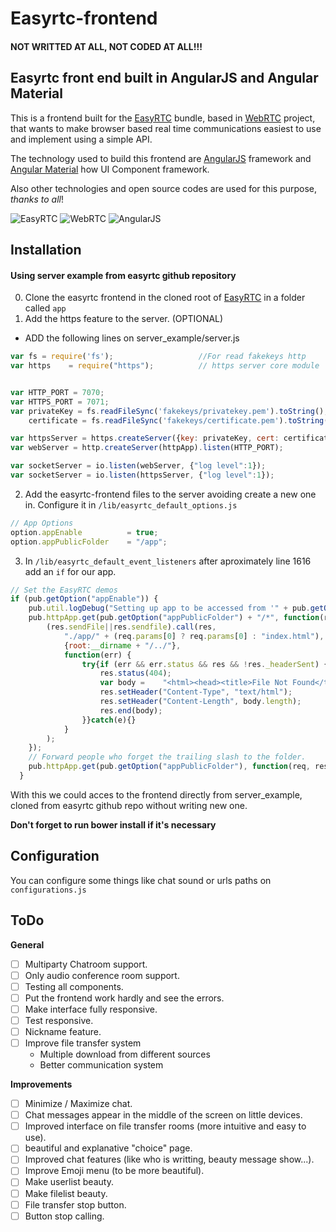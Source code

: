 # Easyrtc-frontend

#### NOT WRITTED AT ALL, NOT CODED AT ALL!!!

## Easyrtc front end built in AngularJS and Angular Material

This is a frontend built for the [EasyRTC](https://github.com/priologic/easyrtc) bundle, based in [WebRTC](https://webrtc.org/) project, that wants to make browser based real time communications easiest to use and implement using a simple API.

The technology used to build this frontend are [AngularJS](https://angularjs.org/) framework and [Angular Material](https://material.angularjs.org) how UI Component framework.

Also other technologies and open source codes are used for this purpose, _thanks to all_!

![EasyRTC](https://easyrtc.com/assets/images/site/easyrtc-logo.png)  ![WebRTC](http://1.bp.blogspot.com/-P3WAVZtyytk/VO5Gou9SZzI/AAAAAAAAAPE/-550eUz_vVM/s1600/WebRTC.png) ![AngularJS](http://2.bp.blogspot.com/-cFDEu1MlBoQ/VASmJppOkkI/AAAAAAAACtM/bSWD-rBq9pA/s1600/angularjs.png)


## Installation
#### Using server example from easyrtc github repository

0. Clone the easyrtc frontend in the cloned root of [EasyRTC](https://github.com/priologic/easyrtc) in a folder called `app`
1. Add the https feature to the server. (OPTIONAL)
  - ADD the following lines on server_example/server.js

  ```javascript
  var fs = require('fs');                   //For read fakekeys http
  var https    = require("https");          // https server core module


  var HTTP_PORT = 7070;
  var HTTPS_PORT = 7071;
  var privateKey = fs.readFileSync('fakekeys/privatekey.pem').toString(),
      certificate = fs.readFileSync('fakekeys/certificate.pem').toString();

  var httpsServer = https.createServer({key: privateKey, cert: certificate}, httpApp).listen(HTTPS_PORT);
  var webServer = http.createServer(httpApp).listen(HTTP_PORT);

  var socketServer = io.listen(webServer, {"log level":1});
  var socketServer = io.listen(httpsServer, {"log level":1});
  ```
2. Add the easyrtc-frontend files to the server avoiding create a new one
in. Configure it in `/lib/easyrtc_default_options.js`

  ```javascript
  // App Options
  option.appEnable          = true;
  option.appPublicFolder    = "/app";
  ```

3. In `/lib/easyrtc_default_event_listeners` after aproximately line 1616 add an `if` for our app.

  ```javascript
  // Set the EasyRTC demos
  if (pub.getOption("appEnable")) {
      pub.util.logDebug("Setting up app to be accessed from '" + pub.getOption("appPublicFolder") + "/'");
      pub.httpApp.get(pub.getOption("appPublicFolder") + "/*", function(req, res) {
          (res.sendFile||res.sendfile).call(res,
              "./app/" + (req.params[0] ? req.params[0] : "index.html"),
              {root:__dirname + "/../"},
              function(err) {
                  try{if (err && err.status && res && !res._headerSent) {
                      res.status(404);
                      var body =    "<html><head><title>File Not Found</title></head><body><h1>File Not Found</h1></body></html>";
                      res.setHeader("Content-Type", "text/html");
                      res.setHeader("Content-Length", body.length);
                      res.end(body);
                  }}catch(e){}
              }
          );
      });
      // Forward people who forget the trailing slash to the folder.
      pub.httpApp.get(pub.getOption("appPublicFolder"), function(req, res) {res.redirect(pub.getOption("appPublicFolder") + "/");});
    }
  ```

With this we could acces to the frontend directly from server_example, cloned from easyrtc github repo  without writing new one.

**Don't forget to run bower install if it's necessary**

## Configuration

You can configure some things like chat sound or urls paths on `configurations.js`

## ToDo

**General**
- [ ] Multiparty Chatroom support.
- [ ] Only audio conference room support.
- [ ] Testing all components.
- [ ] Put the frontend work hardly and see the errors.
- [ ] Make interface fully responsive.
- [ ] Test responsive.
- [ ] Nickname feature.
- [ ] Improve file transfer system
  * Multiple download from different sources
  * Better communication system


**Improvements**
- [ ] Minimize / Maximize chat.
- [ ] Chat messages appear in the middle of the screen on little devices.
- [ ] Improved interface on file transfer rooms (more intuitive and easy to use).
- [ ] beautiful and explanative "choice" page.
- [ ] Improved chat features (like who is writting, beauty message show...).
- [ ] Improve Emoji menu (to be more beautiful).
- [ ] Make userlist beauty.
- [ ] Make filelist beauty.
- [ ] File transfer stop button.
- [ ] Button stop calling.
